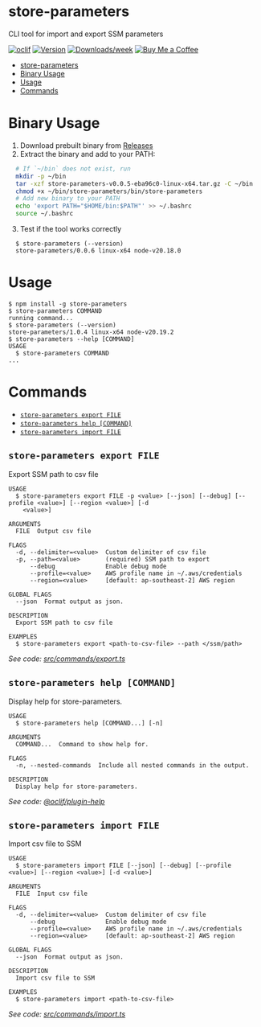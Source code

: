 # store-parameters

CLI tool for import and export SSM parameters

[![oclif](https://img.shields.io/badge/cli-oclif-brightgreen.svg)](https://oclif.io)
[![Version](https://img.shields.io/npm/v/store-parameters.svg)](https://npmjs.org/package/store-parameters)
[![Downloads/week](https://img.shields.io/npm/dw/store-parameters.svg)](https://npmjs.org/package/store-parameters)
[![Buy Me a Coffee](https://img.shields.io/badge/Buy%20Me%20a%20Coffee-Support%20Me-orange)](https://coff.ee/kai.nguyen)

<!-- toc -->
* [store-parameters](#store-parameters)
* [Binary Usage](#binary-usage)
* [Usage](#usage)
* [Commands](#commands)
<!-- tocstop -->

# Binary Usage

1. Download prebuilt binary from [Releases](https://github.com/kai-nguyen-aligent/store-parameters/releases)
2. Extract the binary and add to your PATH:

```bash
  # If `~/bin` does not exist, run
  mkdir -p ~/bin
  tar -xzf store-parameters-v0.0.5-eba96c0-linux-x64.tar.gz -C ~/bin
  chmod +x ~/bin/store-parameters/bin/store-parameters
  # Add new binary to your PATH
  echo 'export PATH="$HOME/bin:$PATH"' >> ~/.bashrc
  source ~/.bashrc
```

3. Test if the tool works correctly

```sh-session
  $ store-parameters (--version)
  store-parameters/0.0.6 linux-x64 node-v20.18.0
```

# Usage

<!-- usage -->
```sh-session
$ npm install -g store-parameters
$ store-parameters COMMAND
running command...
$ store-parameters (--version)
store-parameters/1.0.4 linux-x64 node-v20.19.2
$ store-parameters --help [COMMAND]
USAGE
  $ store-parameters COMMAND
...
```
<!-- usagestop -->

# Commands

<!-- commands -->
* [`store-parameters export FILE`](#store-parameters-export-file)
* [`store-parameters help [COMMAND]`](#store-parameters-help-command)
* [`store-parameters import FILE`](#store-parameters-import-file)

## `store-parameters export FILE`

Export SSM path to csv file

```
USAGE
  $ store-parameters export FILE -p <value> [--json] [--debug] [--profile <value>] [--region <value>] [-d
    <value>]

ARGUMENTS
  FILE  Output csv file

FLAGS
  -d, --delimiter=<value>  Custom delimiter of csv file
  -p, --path=<value>       (required) SSM path to export
      --debug              Enable debug mode
      --profile=<value>    AWS profile name in ~/.aws/credentials
      --region=<value>     [default: ap-southeast-2] AWS region

GLOBAL FLAGS
  --json  Format output as json.

DESCRIPTION
  Export SSM path to csv file

EXAMPLES
  $ store-parameters export <path-to-csv-file> --path </ssm/path>
```

_See code: [src/commands/export.ts](https://github.com/kai-nguyen-aligent/store-parameters/blob/v1.0.4/src/commands/export.ts)_

## `store-parameters help [COMMAND]`

Display help for store-parameters.

```
USAGE
  $ store-parameters help [COMMAND...] [-n]

ARGUMENTS
  COMMAND...  Command to show help for.

FLAGS
  -n, --nested-commands  Include all nested commands in the output.

DESCRIPTION
  Display help for store-parameters.
```

_See code: [@oclif/plugin-help](https://github.com/oclif/plugin-help/blob/v6.2.11/src/commands/help.ts)_

## `store-parameters import FILE`

Import csv file to SSM

```
USAGE
  $ store-parameters import FILE [--json] [--debug] [--profile <value>] [--region <value>] [-d <value>]

ARGUMENTS
  FILE  Input csv file

FLAGS
  -d, --delimiter=<value>  Custom delimiter of csv file
      --debug              Enable debug mode
      --profile=<value>    AWS profile name in ~/.aws/credentials
      --region=<value>     [default: ap-southeast-2] AWS region

GLOBAL FLAGS
  --json  Format output as json.

DESCRIPTION
  Import csv file to SSM

EXAMPLES
  $ store-parameters import <path-to-csv-file>
```

_See code: [src/commands/import.ts](https://github.com/kai-nguyen-aligent/store-parameters/blob/v1.0.4/src/commands/import.ts)_
<!-- commandsstop -->
